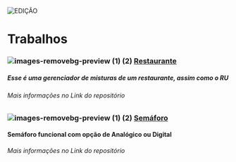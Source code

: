 ![EDIÇÃO](https://github.com/FernandoCMFilho/POO/assets/54756245/890043a8-1eb1-404a-8239-d8ce8eafb998)
# Trabalhos
### ![images-removebg-preview (1) (2)](https://github.com/FernandoCMFilho/POO/assets/54756245/7ca3a8bf-f9b4-4f0a-b230-18bef6e90b8d) [Restaurante](https://github.com/FernandoCMFilho/POO/blob/main/Restaurante.md)
##### Esse é uma gerenciador de misturas de um restaurante, assim como o RU
###### Mais informações no Link do repositório

### ![images-removebg-preview (1) (2)](https://github.com/FernandoCMFilho/POO/assets/54756245/7ca3a8bf-f9b4-4f0a-b230-18bef6e90b8d) [Semáforo](https://github.com/FernandoCMFilho/Semaforo)
#### Semáforo funcional com opção de Analógico ou Digital
###### Mais informações no Link do repositório
